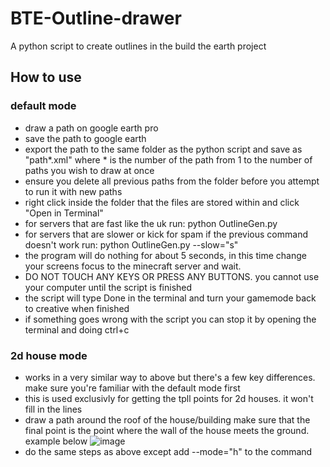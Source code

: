 # BTE-Outline-drawer
A python script to create outlines in the build the earth project

## How to use
### default mode
- draw a path on google earth pro 
- save the path to google earth
- export the path to the same folder as the python script and save as "path*.xml" where * is the number of the path from 1 to the number of paths you wish to draw at once
- ensure you delete all previous paths from the folder before you attempt to run it with new paths
- right click inside the folder that the files are stored within and click "Open in Terminal"
- for servers that are fast like the uk run: python OutlineGen.py
- for servers that are slower or kick for spam if the previous command doesn't work run: python OutlineGen.py --slow="s"
- the program will do nothing for about 5 seconds, in this time change your screens focus to the minecraft server and wait.
- DO NOT TOUCH ANY KEYS OR PRESS ANY BUTTONS. you cannot use your computer until the script is finished
- the script will type Done in the terminal and turn your gamemode back to creative when finished
- if something goes wrong with the script you can stop it by opening the terminal and doing ctrl+c

### 2d house mode
- works in a very similar way to above but there's a few key differences. make sure you're familiar with the default mode first
- this is used exclusivly for getting the tpll points for 2d houses. it won't fill in the lines
- draw a path around the roof of the house/building make sure that the final point is the point where the wall of the house meets the ground. example below
![image](https://github.com/user-attachments/assets/f5b5968a-3d5b-4ce6-bf8e-1a7dc3640384)
- do the same steps as above except add --mode="h" to the command

